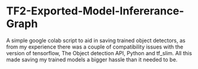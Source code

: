 # TF2-Exported-Model-Infererance-Graph
A simple google colab script to aid in saving trained object detectors, as from my experience there was a couple of compatibility issues with the version of tensorflow, The Object detection API, Python and tf_slim. All this made saving my trained models a bigger hassle than it needed to be.
